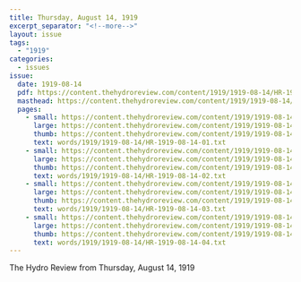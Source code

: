 ```yaml
---
title: Thursday, August 14, 1919
excerpt_separator: "<!--more-->"
layout: issue
tags:
  - "1919"
categories:
  - issues
issue:
  date: 1919-08-14
  pdf: https://content.thehydroreview.com/content/1919/1919-08-14/HR-1919-08-14.pdf
  masthead: https://content.thehydroreview.com/content/1919/1919-08-14/masthead/HR-1919-08-14.jpg
  pages:
    - small: https://content.thehydroreview.com/content/1919/1919-08-14/small/HR-1919-08-14-01.jpg
      large: https://content.thehydroreview.com/content/1919/1919-08-14/large/HR-1919-08-14-01.jpg
      thumb: https://content.thehydroreview.com/content/1919/1919-08-14/thumbnails/HR-1919-08-14-01.jpg
      text: words/1919/1919-08-14/HR-1919-08-14-01.txt
    - small: https://content.thehydroreview.com/content/1919/1919-08-14/small/HR-1919-08-14-02.jpg
      large: https://content.thehydroreview.com/content/1919/1919-08-14/large/HR-1919-08-14-02.jpg
      thumb: https://content.thehydroreview.com/content/1919/1919-08-14/thumbnails/HR-1919-08-14-02.jpg
      text: words/1919/1919-08-14/HR-1919-08-14-02.txt
    - small: https://content.thehydroreview.com/content/1919/1919-08-14/small/HR-1919-08-14-03.jpg
      large: https://content.thehydroreview.com/content/1919/1919-08-14/large/HR-1919-08-14-03.jpg
      thumb: https://content.thehydroreview.com/content/1919/1919-08-14/thumbnails/HR-1919-08-14-03.jpg
      text: words/1919/1919-08-14/HR-1919-08-14-03.txt
    - small: https://content.thehydroreview.com/content/1919/1919-08-14/small/HR-1919-08-14-04.jpg
      large: https://content.thehydroreview.com/content/1919/1919-08-14/large/HR-1919-08-14-04.jpg
      thumb: https://content.thehydroreview.com/content/1919/1919-08-14/thumbnails/HR-1919-08-14-04.jpg
      text: words/1919/1919-08-14/HR-1919-08-14-04.txt
---
```


The Hydro Review from Thursday, August 14, 1919

<!--more-->

